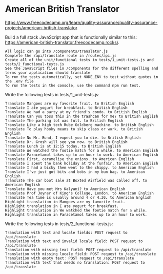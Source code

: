 # American British Translator
https://www.freecodecamp.org/learn/quality-assurance/quality-assurance-projects/american-british-translator

Build a full stack JavaScript app that is functionally similar to this: https://american-british-translator.freecodecamp.rocks/. 

    All logic can go into /components/translator.js
    Complete the /api/translate route in /routes/api.js
    Create all of the unit/functional tests in tests/1_unit-tests.js and tests/2_functional-tests.js
    See the JavaScript files in /components for the different spelling and terms your application should translate
    To run the tests automatically, set NODE_ENV to test without quotes in the .env file
    To run the tests in the console, use the command npm run test.

Write the following tests in tests/1_unit-tests.js:

    Translate Mangoes are my favorite fruit. to British English
    Translate I ate yogurt for breakfast. to British English
    Translate We had a party at my friend's condo. to British English
    Translate Can you toss this in the trashcan for me? to British English
    Translate The parking lot was full. to British English
    Translate Like a high tech Rube Goldberg machine. to British English
    Translate To play hooky means to skip class or work. to British English
    Translate No Mr. Bond, I expect you to die. to British English
    Translate Dr. Grosh will see you now. to British English
    Translate Lunch is at 12:15 today. to British English
    Translate We watched the footie match for a while. to American English
    Translate Paracetamol takes up to an hour to work. to American English
    Translate First, caramelise the onions. to American English
    Translate I spent the bank holiday at the funfair. to American English
    Translate I had a bicky then went to the chippy. to American English
    Translate I've just got bits and bobs in my bum bag. to American English
    Translate The car boot sale at Boxted Airfield was called off. to American English
    Translate Have you met Mrs Kalyani? to American English
    Translate Prof Joyner of King's College, London. to American English
    Translate Tea time is usually around 4 or 4.30. to American English
    Highlight translation in Mangoes are my favorite fruit.
    Highlight translation in I ate yogurt for breakfast.
    Highlight translation in We watched the footie match for a while.
    Highlight translation in Paracetamol takes up to an hour to work.

Write the following tests in tests/2_functional-tests.js:

    Translation with text and locale fields: POST request to /api/translate
    Translation with text and invalid locale field: POST request to /api/translate
    Translation with missing text field: POST request to /api/translate
    Translation with missing locale field: POST request to /api/translate
    Translation with empty text: POST request to /api/translate
    Translation with text that needs no translation: POST request to /api/translate


